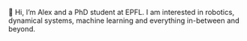 👋 Hi, I’m Alex and a PhD student at EPFL. I am interested in robotics, dynamical systems, machine learning and everything in-between and beyond.

